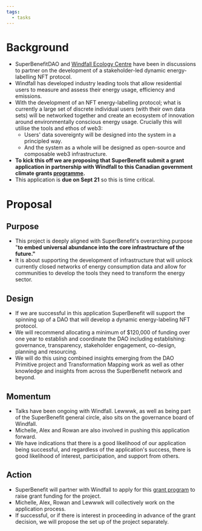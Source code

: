 ```yaml
---
tags:
  - tasks
---
```

# Background
- SuperBenefitDAO and [Windfall Ecology Centre](https://windfallcentre.ca) have been in discussions to partner on the development of a stakeholder-led dynamic energy-labelling NFT protocol.
- Windfall has developed industry leading tools that allow residential users to measure and assess their energy usage, efficiency and emissions. 
- With the development of an NFT energy-labelling protocol; what is currently a large set of discrete individual users (with their own data sets) will be networked together and create an ecosystem of innovation around environmentally conscious energy usage. Crucially this will utilise the tools and ethos of web3: 
	- Users' data sovereignty will be designed into the system in a principled way. 
	- And the system as a whole will be designed as open-source and composable web3 infrastructure.
- **To kick this off we are proposing that SuperBenefit submit a grant application in partnership with Windfall to this Canadian government climate grants [programme](https://www.nrcan.gc.ca/energy-efficiency/homes/toward-net-zero-homes-and-communities/toward-net-zero-homes-and-communities-applicant-guide/24508).**
- This application is **due on Sept 21** so this is time critical.

# Proposal
## Purpose
- This project is deeply aligned with SuperBenefit's overarching purpose "**to embed universal abundance into the core infrastructure of the future."**
- It is about supporting the development of infrastructure that will unlock currently closed networks of energy consumption data and allow for communities to develop the tools they need to transform the energy sector.   

## Design
- If we are successful in this application SuperBenefit will support the spinning up of a DAO that will develop a dynamic energy-labeling NFT protocol.
-  We will recommend allocating a minimum of $120,000 of funding over one year to establish and coordinate the DAO including establishing: governance, transparency, stakeholder engagement, co-design, planning and resourcing. 
- We will do this using combined insights emerging from the DAO Primitive project and Transformation Mapping work as well as other knowledge and insights from across the SuperBenefit network and beyond.

## Momentum 
- Talks have been ongoing with Windfall. Lewwwk, as well as being part of the SuperBenefit general circle, also sits on the governance board of Windfall. 
- Michelle, Alex and Rowan are also involved in pushing this application forward. 
- We have indications that there is a good likelihood of our application being successful, and regardless of the application's success, there is good likelihood of interest, participation, and support from others.

## Action 
- SuperBenefit will partner with Windfall to apply for this [grant program](https://www.nrcan.gc.ca/energy-efficiency/homes/toward-net-zero-homes-and-communities/toward-net-zero-homes-and-communities-applicant-guide/24508) to raise grant funding for the project.
- Michelle, Alex, Rowan and Lewwwk will collectively work on the application process. 
- If successful, or if there is interest in proceeding in advance of the grant decision, we will propose the set up of the project separately. 
